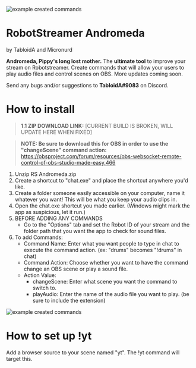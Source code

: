 ![example created commands](https://i.imgur.com/KFtRf1D.png)

RobotStreamer Andromeda
======
by TabloidA and Micronurd

**Andromeda, Pippy's long lost mother.** The **ultimate tool** to improve your stream on Robotstreamer. Create commands that will allow your users to play audio files and control scenes on OBS. More updates coming soon.

Send any bugs and/or suggestions to **TabloidA#9083** on Discord.

# How to install

> **1.1 ZIP DOWNLOAD LINK:** [CURRENT BUILD IS BROKEN, WILL UPDATE HERE WHEN FIXED]

> **NOTE: Be sure to download this for OBS in order to use the "changeScene" command action:** https://obsproject.com/forum/resources/obs-websocket-remote-control-of-obs-studio-made-easy.466

1. Unzip RS Andromeda.zip
2. Create a shortcut to "chat.exe" and place the shortcut anywhere you'd like.
3. Create a folder someone easily accessible on your computer, name it whatever you want! This will be what you keep your audio clips in.
4. Open the chat.exe shortcut you made earlier.
(Windows might mark the app as suspicious, let it run.)
5. BEFORE ADDING ANY COMMANDS
	- Go to the "Options" tab and set the Robot ID of your stream and the folder path that you want the app to check for sound files.
6. To add Commands:
	- Command Name: Enter what you want people to type in chat to execute the command action. (ex: "drums" becomes "!drums" in chat)
	- Command Action: Choose whether you want to have the command change an OBS scene or play a sound file.
	- Action Value:
		- changeScene: Enter what scene you want the command to switch to.
		- playAudio: Enter the name of the audio file you want to play. (be sure to include the extension)

![example created commands](https://i.imgur.com/EdVcYYs.png)

# How to set up !yt

Add a browser source to your scene named "yt". The !yt command will target this.

